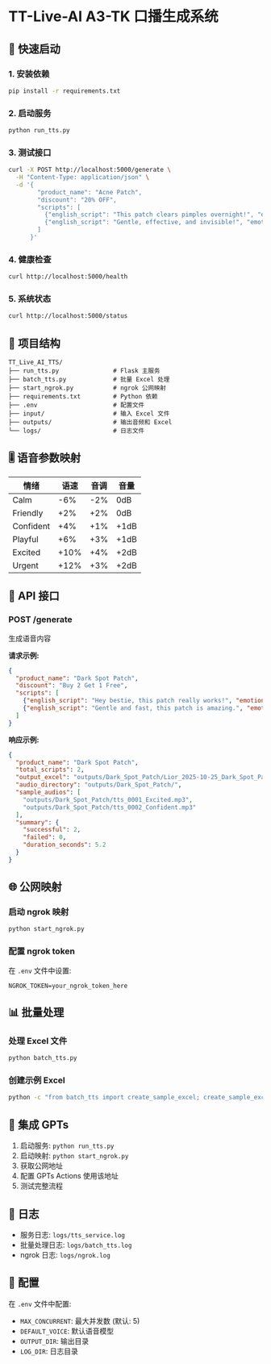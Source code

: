 # TT-Live-AI A3-TK 口播生成系统

## 🚀 快速启动

### 1. 安装依赖
```bash
pip install -r requirements.txt
```

### 2. 启动服务
```bash
python run_tts.py
```

### 3. 测试接口
```bash
curl -X POST http://localhost:5000/generate \
  -H "Content-Type: application/json" \
  -d '{
        "product_name": "Acne Patch",
        "discount": "20% OFF",
        "scripts": [
          {"english_script": "This patch clears pimples overnight!", "emotion": "Excited"},
          {"english_script": "Gentle, effective, and invisible!", "emotion": "Friendly"}
        ]
      }'
```

### 4. 健康检查
```bash
curl http://localhost:5000/health
```

### 5. 系统状态
```bash
curl http://localhost:5000/status
```

## 📁 项目结构

```
TT_Live_AI_TTS/
├── run_tts.py               # Flask 主服务
├── batch_tts.py             # 批量 Excel 处理
├── start_ngrok.py           # ngrok 公网映射
├── requirements.txt         # Python 依赖
├── .env                     # 配置文件
├── input/                   # 输入 Excel 文件
├── outputs/                 # 输出音频和 Excel
└── logs/                    # 日志文件
```

## 🎚️ 语音参数映射

| 情绪 | 语速 | 音调 | 音量 |
|------|------|------|------|
| Calm | -6% | -2% | 0dB |
| Friendly | +2% | +2% | 0dB |
| Confident | +4% | +1% | +1dB |
| Playful | +6% | +3% | +1dB |
| Excited | +10% | +4% | +2dB |
| Urgent | +12% | +3% | +2dB |

## 🔗 API 接口

### POST /generate
生成语音内容

**请求示例:**
```json
{
  "product_name": "Dark Spot Patch",
  "discount": "Buy 2 Get 1 Free",
  "scripts": [
    {"english_script": "Hey bestie, this patch really works!", "emotion": "Excited"},
    {"english_script": "Gentle and fast, this patch is amazing.", "emotion": "Confident"}
  ]
}
```

**响应示例:**
```json
{
  "product_name": "Dark Spot Patch",
  "total_scripts": 2,
  "output_excel": "outputs/Dark_Spot_Patch/Lior_2025-10-25_Dark_Spot_Patch_Batch1_Voice.xlsx",
  "audio_directory": "outputs/Dark_Spot_Patch/",
  "sample_audios": [
    "outputs/Dark_Spot_Patch/tts_0001_Excited.mp3",
    "outputs/Dark_Spot_Patch/tts_0002_Confident.mp3"
  ],
  "summary": {
    "successful": 2,
    "failed": 0,
    "duration_seconds": 5.2
  }
}
```

## 🌐 公网映射

### 启动 ngrok 映射
```bash
python start_ngrok.py
```

### 配置 ngrok token
在 `.env` 文件中设置:
```
NGROK_TOKEN=your_ngrok_token_here
```

## 📊 批量处理

### 处理 Excel 文件
```bash
python batch_tts.py
```

### 创建示例 Excel
```bash
python -c "from batch_tts import create_sample_excel; create_sample_excel()"
```

## 🎯 集成 GPTs

1. 启动服务: `python run_tts.py`
2. 启动映射: `python start_ngrok.py`
3. 获取公网地址
4. 配置 GPTs Actions 使用该地址
5. 测试完整流程

## 📝 日志

- 服务日志: `logs/tts_service.log`
- 批量处理日志: `logs/batch_tts.log`
- ngrok 日志: `logs/ngrok.log`

## 🔧 配置

在 `.env` 文件中配置:
- `MAX_CONCURRENT`: 最大并发数 (默认: 5)
- `DEFAULT_VOICE`: 默认语音模型
- `OUTPUT_DIR`: 输出目录
- `LOG_DIR`: 日志目录
